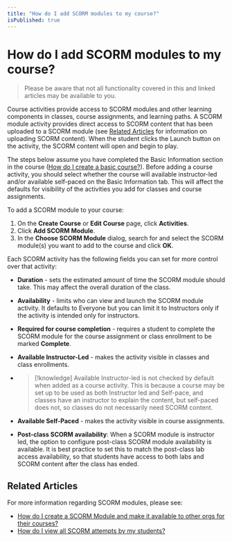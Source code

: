 ```yaml
---
title: "How do I add SCORM modules to my course?"
isPublished: true
---
```


# How do I add SCORM modules to my course?

> Please be aware that not all functionality covered in this and linked articles may be available to you. 

Course activities provide access to SCORM modules and other learning components in classes, course assignments, and learning paths. A SCORM module activity provides direct access to SCORM content that has been uploaded to a SCORM module (see [Related Articles](#related-articles) for information on uploading SCORM content). When the student clicks the Launch button on the activity, the SCORM content will open and begin to play. 

The steps below assume you have completed the Basic Information section in the course ([How do I create a basic course?](../overall/create-course.md)). Before adding a course activity, you should select whether the course will available instructor-led and/or available self-paced on the Basic Information tab. This will affect the defaults for visibility of the activities you add for classes and course assignments.

To add a SCORM module to your course:
1. On the **Create Course** or **Edit Course** page, click **Activities**.
1. Click **Add SCORM Module**.
1. In the **Choose SCORM Module** dialog, search for and select the SCORM module(s) you want to add to the course and click **OK**.

Each SCORM activity has the following fields you can set for more control over that activity:
- **Duration** - sets the estimated amount of time the SCORM module should take. This may affect the overall duration of the class.
- **Availability** - limits who can view and launch the SCORM module activity. It defaults to Everyone but you can limit it to Instructors only if the activity is intended only for instructors.
- **Required for course completion** - requires a student to complete the SCORM module for the course assignment or class enrollment to be marked **Complete**.
- **Available Instructor-Led** - makes the activity visible in classes and class enrollments.
- 
    >[!knowledge] Available Instructor-led is not checked by default when added as a course activity. This is because a course may be set up to be used as both Instructor led and Self-pace, and classes have an instructor to explain the content, but self-paced does not, so classes do not necessarily need SCORM content. 

- **Available Self-Paced** - makes the activity visible in course assignments.
- **Post-class SCORM availability**: When a SCORM module is instructor led, the option to configure post-class SCORM module availability is available. It is best practice to set this to match the post-class lab access availability, so that students have access to both labs and SCORM content after the class has ended. 

## Related Articles
For more information regarding SCORM modules, please see:
- [How do I create a SCORM Module and make it available to other orgs for their courses?](create-scorm-module.md)
- [How do I view all SCORM attempts by my students?](view-scorm-attempts.md)
